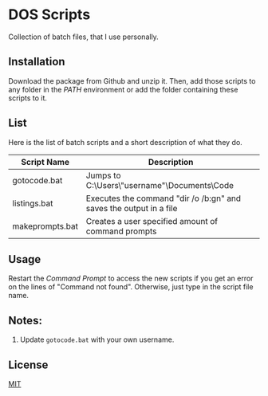 # DOS Scripts
Collection of batch files, that I use personally.

## Installation
Download the package from Github and unzip it. Then, add those scripts to any folder in the *PATH* environment or add the folder containing these scripts to it.

## List
Here is the list of batch scripts and a short description of what they do.

| Script Name | Description |
| ----------- | ----------- |
| gotocode.bat | Jumps to C:\Users\\"username"\Documents\Code |
| listings.bat | Executes the command "dir /o /b:gn" and saves the output in a file|
| makeprompts.bat | Creates a user specified amount of command prompts |

## Usage
Restart the *Command Prompt* to access the new scripts if you get an error on the lines of "Command not found". Otherwise, just type in the script file name.

## Notes:
1. Update `gotocode.bat` with your own username.

## License
[MIT](https://choosealicense.com/licenses/mit/)